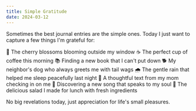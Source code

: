 ```yaml
---
title: Simple Gratitude
date: 2024-03-12
---
```


Sometimes the best journal entries are the simple ones. Today I just want to capture a few things I'm grateful for:

🌸 The cherry blossoms blooming outside my window
☕ The perfect cup of coffee this morning
📚 Finding a new book that I can't put down
🐕 My neighbor's dog who always greets me with tail wags
🌧️ The gentle rain that helped me sleep peacefully last night
💌 A thoughtful text from my mom checking in on me
🎵 Discovering a new song that speaks to my soul
🥗 The delicious salad I made for lunch with fresh ingredients

No big revelations today, just appreciation for life's small pleasures.
